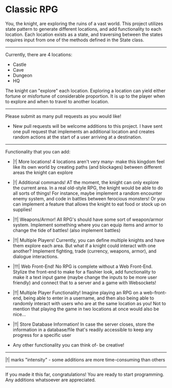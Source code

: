 # Classic RPG

You, the knight, are exploring the ruins of a vast world. This project utilizes state pattern to generate different locations, and add functionality to each location. Each location exists as a state, and traversing between the states requires input from one of the methods defined in the State class. 

---------------------------------------------------------------------------

Currently, there are 4 locations:
- Castle
- Cave
- Dungeon
- HQ

The knight can "explore" each location. Exploring a location can yield either fortune or misfortune of considerable proportion. It is up to the player when to explore and when to travel to another location. 

---------------------------------------------------------------------------

Please submit as many pull requests as you would like!
- New pull requests will be welcome additions to this project. I have sent one pull request that implements an additional location and creates random actions at the start of a user arriving at a destination.

---------------------------------------------------------------------------

Functionality that you can add:
- |!| More locations! 4 locations aren't very many- make this kingdom feel like its own world by creating paths (and blockages) between different areas the knight can explore

- |!| Additional commands! AT the moment, the knight can only explore the current area. In a real old-style RPG, the knight would be able to do all sorts of things! For instance, maybe implement a random encounter enemy system, and code in battles between ferocious monsters! Or you can implement a feature that allows the knight to eat food or stock up on supplies!

- |!!| Weapons/Armor! All RPG's should have some sort of weapon/armor system. Implement something where you can equip items and armor to change the tide of battles! (also implement battles)

- |!!| Multiple Players! Currently, you can define multiple knights and have them explore each area. But what if a knight could interact with one another? Implement fighting, trade (currency, weapons, armor), and dialogue interactions.

- |!!!| Web Front-End! No RPG is complete without a Web Front-End. Stylize the front-end to make for a flashier look, add functionality to make it a text input game (maybe change the inputs to be more user friendly) and connect that to a server and a game with Websockets!

- |!!| Multiple Player Functionality! Imagine playing an RPG on a web-front-end, being able to enter in a username, and then also being able to randomly interact with users who are at the same location as you! Not to mention that playing the game in two locations at once would also be nice...

- |!!| Store Database Information! In case the server closes, store the information in a database/file that's readily accessible to keep any progress for a specific user

- Any other functionality you can think of- be creative!

---------------------------------------------------------------------------

|!| marks "intensity" - some additions are more time-consuming than others

---------------------------------------------------------------------------

If you made it this far, congratulations! You are ready to start programming. 
Any additions whatsoever are appreciated.
